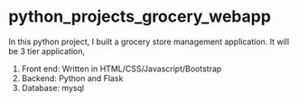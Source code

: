 # python_projects_grocery_webapp
In this python project, I built a grocery store management application. It will be 3 tier application,
1. Front end: Written in HTML/CSS/Javascript/Bootstrap
2. Backend: Python and Flask
3. Database: mysql

